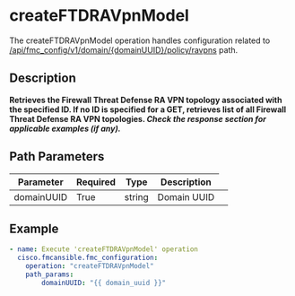 # createFTDRAVpnModel

The createFTDRAVpnModel operation handles configuration related to [/api/fmc_config/v1/domain/{domainUUID}/policy/ravpns](/paths//api/fmc_config/v1/domain/{domain_uuid}/policy/ravpns.md) path.&nbsp;
## Description
**Retrieves the Firewall Threat Defense RA VPN topology associated with the specified ID. If no ID is specified for a GET, retrieves list of all Firewall Threat Defense RA VPN topologies. _Check the response section for applicable examples (if any)._**

## Path Parameters
| Parameter | Required | Type | Description |
| --------- | -------- | ---- | ----------- |
| domainUUID | True | string <td colspan=3> Domain UUID |

## Example
```yaml
- name: Execute 'createFTDRAVpnModel' operation
  cisco.fmcansible.fmc_configuration:
    operation: "createFTDRAVpnModel"
    path_params:
        domainUUID: "{{ domain_uuid }}"

```